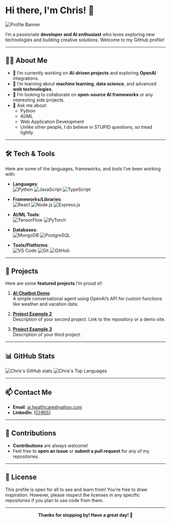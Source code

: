 # Hi there, I'm Chris! 👋

![Profile Banner](https://via.placeholder.com/1000x200.png?text=Your+Banner+Image+Here)

I’m a passionate **developer and AI enthusiast** who loves exploring new technologies and building creative solutions. Welcome to my GitHub profile!

---

## 👨‍💻 About Me

- 🔭 I’m currently working on **AI-driven projects** and exploring **OpenAI** integrations.
- 🌱 I’m learning about **machine learning**, **data science**, and advanced **web technologies**.
- 👯 I’m looking to collaborate on **open-source AI frameworks** or any interesting side projects.
- 💬 Ask me about:  
  - Python  
  - AI/ML  
  - Web Application Development  
  - Unlike other people, I do believe in STUPID questions, so tread lightly.

---

## 🛠️ Tech & Tools

Here are some of the languages, frameworks, and tools I’ve been working with:

- **Languages**:  
  ![Python](https://img.shields.io/badge/Python-3776AB?style=flat-square&logo=python&logoColor=white)
  ![JavaScript](https://img.shields.io/badge/JavaScript-F7DF1E?style=flat-square&logo=javascript&logoColor=black)
  ![TypeScript](https://img.shields.io/badge/TypeScript-3178C6?style=flat-square&logo=typescript&logoColor=white)

- **Frameworks/Libraries**:  
  ![React](https://img.shields.io/badge/React-61DAFB?style=flat-square&logo=react&logoColor=black)
  ![Node.js](https://img.shields.io/badge/Node.js-339933?style=flat-square&logo=node-dot-js&logoColor=white)
  ![Express.js](https://img.shields.io/badge/Express.js-000000?style=flat-square&logo=express&logoColor=white)

- **AI/ML Tools**:  
  ![TensorFlow](https://img.shields.io/badge/TensorFlow-FF6F00?style=flat-square&logo=tensorflow&logoColor=white)
  ![PyTorch](https://img.shields.io/badge/PyTorch-EE4C2C?style=flat-square&logo=pytorch&logoColor=white)

- **Databases**:  
  ![MongoDB](https://img.shields.io/badge/MongoDB-47A248?style=flat-square&logo=mongodb&logoColor=white)
  ![PostgreSQL](https://img.shields.io/badge/PostgreSQL-336791?style=flat-square&logo=postgresql&logoColor=white)

- **Tools/Platforms**:  
  ![VS Code](https://img.shields.io/badge/Visual_Studio_Code-0078D4?style=flat-square&logo=visualstudiocode&logoColor=white)
  ![Git](https://img.shields.io/badge/Git-F05032?style=flat-square&logo=git&logoColor=white)
  ![GitHub](https://img.shields.io/badge/GitHub-181717?style=flat-square&logo=github&logoColor=white)


---

## 🚀 Projects

Here are some **featured projects** I’m proud of:

1. **[AI Chatbot Demo](https://github.com/rsarosh/ai)**  
   A simple conversational agent using OpenAI’s API for custom functions like weather and vacation data.

2. **[Project Example 2](#)**  
   Description of your second project. Link to the repository or a demo site.

3. **[Project Example 3](#)**  
   Description of your third project.


---

## 📊 GitHub Stats

![Chris's GitHub stats](https://github-readme-stats.vercel.app/api?username=CHRIS&show_icons=true&theme=radical)
![Chris's Top Languages](https://github-readme-stats.vercel.app/api/top-langs/?username=CHRIS&layout=compact&theme=radical)


---

## 📫 Contact Me

- **Email**: [ai.healthcare@yahoo.com](mailto:your-email@example.com)
- **LinkedIn**: [[CHRIS](https://www.linkedin.com/in/chris-r-7354a877/)]
  


---

## 🤝 Contributions

- **Contributions** are always welcome!  
- Feel free to **open an issue** or **submit a pull request** for any of my repositories.

---

## 📝 License

This profile is open for all to see and learn from! You’re free to draw inspiration. However, please respect the licenses in any specific repositories if you plan to use code from them.

---

<p align="center">
  <strong>Thanks for stopping by! Have a great day! 🎉</strong>
</p>

